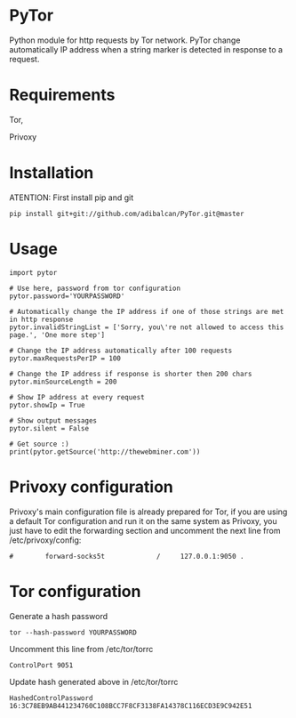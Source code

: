 PyTor
=========

Python module for http requests by Tor network. PyTor change automatically IP address when a string marker is detected in response to a request.  

Requirements
=========
Tor, 

Privoxy 

Installation
=========
ATENTION: First install pip and git

	pip install git+git://github.com/adibalcan/PyTor.git@master

Usage
=========
	import pytor

	# Use here, password from tor configuration
	pytor.password='YOURPASSWORD' 
	
	# Automatically change the IP address if one of those strings are met in http response
	pytor.invalidStringList = ['Sorry, you\'re not allowed to access this page.', 'One more step']

	# Change the IP address automatically after 100 requests
	pytor.maxRequestsPerIP = 100 

	# Change the IP address if response is shorter then 200 chars
	pytor.minSourceLength = 200 

	# Show IP address at every request 
	pytor.showIp = True

	# Show output messages 
	pytor.silent = False

	# Get source :)
	print(pytor.getSource('http://thewebminer.com'))

Privoxy configuration
=========
Privoxy's main configuration file is already prepared for Tor, if you are using a default Tor configuration and run it on the same system as Privoxy, you just have to edit the forwarding section and uncomment the next line from /etc/privoxy/config:

	#        forward-socks5t             /     127.0.0.1:9050 .

Tor configuration
=========
Generate a hash password 

	tor --hash-password YOURPASSWORD

Uncomment this line from /etc/tor/torrc 

	ControlPort 9051

Update hash generated above in /etc/tor/torrc 

	HashedControlPassword 16:3C78EB9AB441234760C108BCC7F8CF3138FA14378C116ECD3E9C942E51





